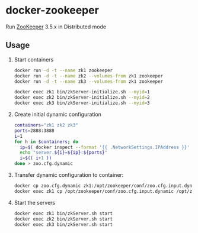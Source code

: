 # docker-zookeeper
Run [ZooKeeper](https://zookeeper.apache.org) 3.5.x in Distributed mode


## Usage
1. Start containers
   ``` bash
   docker run -d -t --name zk1 zookeeper
   docker run -d -t --name zk2 --volumes-from zk1 zookeeper
   docker run -d -t --name zk3 --volumes-from zk1 zookeeper

   docker exec zk1 bin/zkServer-initialize.sh --myid=1
   docker exec zk2 bin/zkServer-initialize.sh --myid=2
   docker exec zk3 bin/zkServer-initialize.sh --myid=3
   ```

1. Create initial dynamic configuration

   ``` bash
   containers="zk1 zk2 zk3"
   ports=2888:3888
   i=1
   for h in $containers; do
     ip=$( docker inspect --format '{{ .NetworkSettings.IPAddress }}' ${h} )
     echo "server.${i}=${ip}:${ports}"
     i=$(( i+1 ))
   done > zoo.cfg.dynamic
   ```

1. Transfer dynamic configuration to container:
   ``` bash
   docker cp zoo.cfg.dynamic zk1:/opt/zookeeper/conf/zoo.cfg.input.dynamic
   docker exec zk1 cp /opt/zookeeper/conf/zoo.cfg.input.dynamic /opt/zookeeper/conf/zoo.cfg.dynamic
   ```

1. Start the servers
   ``` bash
   docker exec zk1 bin/zkServer.sh start
   docker exec zk2 bin/zkServer.sh start
   docker exec zk3 bin/zkServer.sh start
   ```
